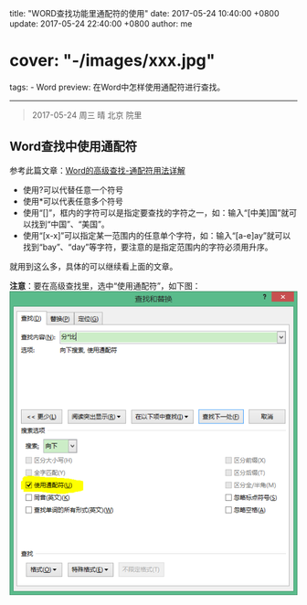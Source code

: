 title: "WORD查找功能里通配符的使用"
date: 2017-05-24 10:40:00 +0800
update: 2017-05-24 22:40:00 +0800
author: me
# cover: "-/images/xxx.jpg"
tags:
    - Word
preview: 在Word中怎样使用通配符进行查找。

---

> 2017-05-24 周三 晴 北京 院里

## Word查找中使用通配符
参考此篇文章：[Word的高级查找-通配符用法详解](http://www.officezhushou.com/word2013/659.html)

- 使用?可以代替任意一个符号
- 使用*可以代表任意多个符号
- 使用“[]”，框内的字符可以是指定要查找的字符之一，如：输入“[中美]国”就可以找到“中国”、“美国”。
- 使用“[x-x]”可以指定某一范围内的任意单个字符，如：输入“[a-e]ay”就可以找到“bay”、“day”等字符，要注意的是指定范围内的字符必须用升序。

就用到这么多，具体的可以继续看上面的文章。

**注意**：要在高级查找里，选中“使用通配符”，如下图：
![在Word高级查找中选中“使用通配符”](./images/word-search.png)

